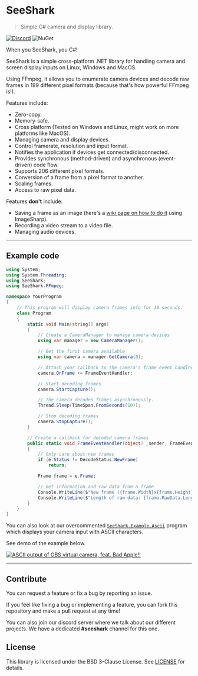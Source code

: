 # SeeShark

> Simple C# camera and display library.

[![Discord](https://img.shields.io/discord/871618277258960896?color=7289DA&label=%20&logo=discord&logoColor=white)](https://discord.gg/Tz96ZdKjSA) ![NuGet](https://img.shields.io/nuget/v/SeeShark)

When you SeeShark, you C#!

SeeShark is a simple cross-platform .NET library for handling camera and screen display inputs on Linux, Windows and MacOS.

Using FFmpeg, it allows you to enumerate camera devices and decode raw frames in 199 different pixel formats (because that's how powerful FFmpeg is!).

Features include:
- Zero-copy.
- Memory-safe.
- Cross platform (Tested on Windows and Linux, might work on more platforms like MacOS).
- Managing camera and display devices.
- Control framerate, resolution and input format.
- Notifies the application if devices get connected/disconnected.
- Provides synchronous (method-driven) and asynchronous (event-driven) code flow.
- Supports 206 different pixel formats.
- Conversion of a frame from a pixel format to another.
- Scaling frames.
- Access to raw pixel data.

Features **don't** include:
- Saving a frame as an image (here's a [wiki page on how to do it](https://github.com/vignetteapp/SeeShark/wiki/Saving-images) using ImageSharp).
- Recording a video stream to a video file.
- Managing audio devices.

***

## Example code

```cs
using System;
using System.Threading;
using SeeShark;
using SeeShark.FFmpeg;

namespace YourProgram
{
    // This program will display camera frames info for 10 seconds.
    class Program
    {
        static void Main(string[] args)
        {
            // Create a CameraManager to manage camera devices
            using var manager = new CameraManager();

            // Get the first camera available
            using var camera = manager.GetCamera(0);

            // Attach your callback to the camera's frame event handler
            camera.OnFrame += FrameEventHandler;

            // Start decoding frames
            camera.StartCapture();

            // The camera decodes frames asynchronously.
            Thread.Sleep(TimeSpan.FromSeconds(10));

            // Stop decoding frames
            camera.StopCapture();
        }

        // Create a callback for decoded camera frames
        public static void FrameEventHandler(object? _sender, FrameEventArgs e)
        {
            // Only care about new frames
            if (e.Status != DecodeStatus.NewFrame)
                return;

            Frame frame = e.Frame;

            // Get information and raw data from a frame
            Console.WriteLine($"New frame ({frame.Width}x{frame.Height} | {frame.PixelFormat})");
            Console.WriteLine($"Length of raw data: {frame.RawData.Length} bytes");
        }
    }
}

```

You can also look at our overcommented [`SeeShark.Example.Ascii`](./SeeShark.Example.Ascii/) program which displays your camera input with ASCII characters.

See demo of the example below.

[![ASCII output of OBS virtual camera, feat. Bad Apple!!](https://user-images.githubusercontent.com/34704796/146024429-6b3d9188-5fd9-4463-8014-b2a33071c29e.gif)](https://i.imgur.com/YnW5Nn2.gif)

***

## Contribute

You can request a feature or fix a bug by reporting an issue.

If you feel like fixing a bug or implementing a feature, you can fork this repository and make a pull request at any time!

You can also join our discord server where we talk about our different projects.
We have a dedicated **#seeshark** channel for this one.

## License

This library is licensed under the BSD 3-Clause License.
See [LICENSE](LICENSE) for details.
